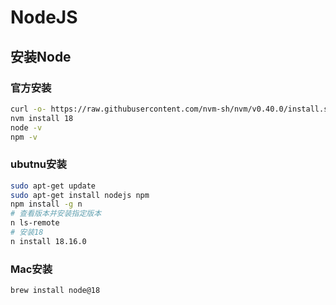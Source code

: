 # NodeJS


## 安装Node

### 官方安装

```sh
curl -o- https://raw.githubusercontent.com/nvm-sh/nvm/v0.40.0/install.sh | bash
nvm install 18
node -v
npm -v
```

### ubutnu安装

```sh
sudo apt-get update
sudo apt-get install nodejs npm
npm install -g n
# 查看版本并安装指定版本
n ls-remote
# 安装18
n install 18.16.0
```

### Mac安装

```sh
brew install node@18
```
